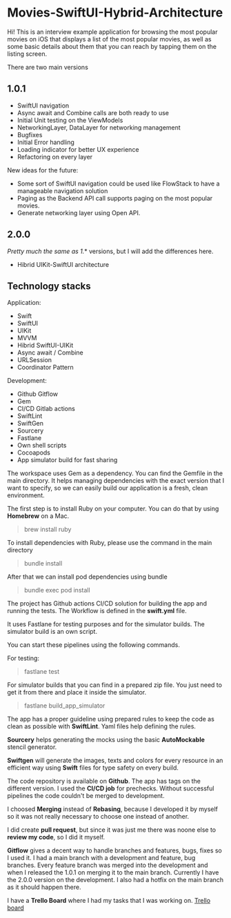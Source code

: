 # Movies-SwiftUI-Hybrid-Architecture

Hi! This is an interview example application for browsing the most popular movies on iOS that displays a list of the most popular movies, as well as some basic details about them that you can reach by tapping them on the listing screen.

There are two main versions

## 1.0.1

 - SwiftUI navigation
 - Async await and Combine calls are both ready to use
 - Initial Unit testing on the ViewModels
 - NetworkingLayer, DataLayer for networking management
 - Bugfixes
 - Initial Error handling
 - Loading indicator for better UX experience
 - Refactoring on every layer

New ideas for the future:

 - Some sort of SwiftUI navigation could be used like FlowStack to have a manageable navigation solution
 - Paging as the Backend API call supports paging on the most popular movies.
 - Generate networking layer using Open API.

## 2.0.0

*Pretty much the same as 1.** versions, but I will add the differences here.

 - Hibrid UIKit-SwiftUI architecture

## Technology stacks 
Application:
 - Swift
 - SwiftUI
 - UIKit
 - MVVM
 - Hibrid SwiftUI-UIKit
 - Async await / Combine
 - URLSession
 - Coordinator Pattern
 
Development:
 - Github Gitflow
 - Gem
 - CI/CD Gitlab actions
 - SwiftLint
 - SwiftGen
 - Sourcery
 - Fastlane
 - Own shell scripts
 - Cocoapods
 - App simulator build for fast sharing

The workspace uses Gem as a dependency. You can find the Gemfile in the main directory. It helps managing dependencies with the exact version that I want to specify, so we can easily build our application is a fresh, clean environment.

The first step is to install Ruby on your computer. You can do that by using **Homebrew** on a Mac.  

> brew install ruby

To install dependencies with Ruby, please use the command in the main directory

> bundle install

After that we can install pod dependencies using bundle

> bundle exec pod install

The project has Github actions CI/CD solution for building the app and running the tests. The Workflow is defined in the **swift.yml** file.

It uses Fastlane for testing purposes and for the simulator builds. The simulator build is an own script.

You can start these pipelines using the following commands.

For testing:

> fastlane test

For simulator builds that you can find in a prepared zip file. You just need to get it from there and place it inside the simulator.

> fastlane build_app_simulator

The app has a proper guideline using prepared rules to keep the code as clean as possible with **SwiftLint**. Yaml files help defining the rules.

**Sourcery** helps generating the mocks using the basic **AutoMockable** stencil generator.

**Swiftgen** will generate the images, texts and colors for every resource in an efficient way using **Swift** files for type safety on every build.

The code repository is available on **Github**. The app has tags on the different version. I used the **CI/CD job** for prechecks. Without successful pipelines the code couldn't be merged to development. 

I choosed **Merging** instead of **Rebasing**, because I developed it by myself so it was not really necessary to choose one instead of another. 

I did create **pull request**, but since it was just me there was noone else to **review my code**, so I did it myself.

**Gitflow** gives a decent way to handle branches and features, bugs, fixes so I used it. I had a main branch with a development and feature, bug branches. Every feature branch was merged into the development and when I released the 1.0.1 on merging it to the main branch. Currently I have the 2.0.0 version on the development. I also had a hotfix on the main branch as it should happen there.

I have a **Trello Board** where I had my tasks that I was working on. 
[Trello board](https://trello.com/invite/b/4NHizS4I/ATTI4eb3c464bd4964d7dd48250ce5c6d2a337FAA1DE/movies-app)
